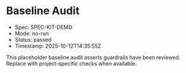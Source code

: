 # Baseline Audit

- Spec: SPEC-KIT-DEMO
- Mode: no-run
- Status: passed
- Timestamp: 2025-10-12T14:35:55Z

This placeholder baseline audit asserts guardrails have been reviewed. Replace with project-specific checks when available.
